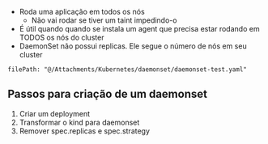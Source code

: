 - Roda uma aplicação em todos os nós
	- Não vai rodar se tiver um taint impedindo-o
- É útil quando quando se instala um agent que precisa estar rodando em TODOS os nós do cluster
- DaemonSet não possui replicas. Ele segue o número de nós em seu cluster

```reference
filePath: "@/Attachments/Kubernetes/daemonset/daemonset-test.yaml"
```


## Passos para criação de um daemonset

1) Criar um deployment
2) Transformar o kind para daemonset
3) Remover spec.replicas e spec.strategy
